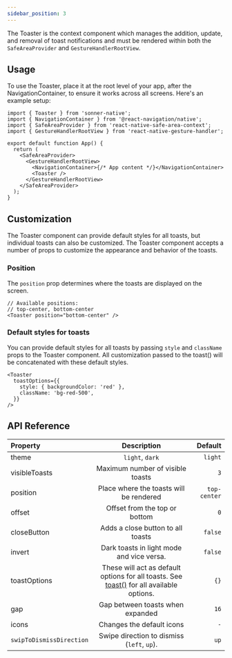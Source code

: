 ```yaml
---
sidebar_position: 3
---
```


The Toaster is the context component which manages the addition, update, and removal of toast notifications and must be rendered within both the `SafeAreaProvider` and `GestureHandlerRootView`.

## Usage

To use the Toaster, place it at the root level of your app, after the NavigationContainer, to ensure it works across all screens. Here's an example setup:

```tsx
import { Toaster } from 'sonner-native';
import { NavigationContainer } from '@react-navigation/native';
import { SafeAreaProvider } from 'react-native-safe-area-context';
import { GestureHandlerRootView } from 'react-native-gesture-handler';

export default function App() {
  return (
    <SafeAreaProvider>
      <GestureHandlerRootView>
        <NavigationContainer>{/* App content */}</NavigationContainer>
        <Toaster />
      </GestureHandlerRootView>
    </SafeAreaProvider>
  );
}
```

## Customization

The Toaster component can provide default styles for all toasts, but individual toasts can also be customized. The Toaster component accepts a number of props to customize the appearance and behavior of the toasts.

### Position

The `position` prop determines where the toasts are displayed on the screen.

```tsx
// Available positions:
// top-center, bottom-center
<Toaster position="bottom-center" />
```

### Default styles for toasts

You can provide default styles for all toasts by passing `style` and `className` props to the Toaster component. All customization passed to the toast() will be concatenated with these default styles.

```tsx
<Toaster
  toastOptions={{
    style: { backgroundColor: 'red' },
    className: 'bg-red-500',
  }}
/>
```

## API Reference

| Property                 |                                            Description                                             |      Default |
| :----------------------- | :------------------------------------------------------------------------------------------------: | -----------: |
| theme                    |                                          `light`, `dark`                                           |      `light` |
| visibleToasts            |                                  Maximum number of visible toasts                                  |          `3` |
| position                 |                              Place where the toasts will be rendered                               | `top-center` |
| offset                   |                                   Offset from the top or bottom                                    |          `0` |
| closeButton              |                                 Adds a close button to all toasts                                  |      `false` |
| invert                   |                             Dark toasts in light mode and vice versa.                              |      `false` |
| toastOptions             | These will act as default options for all toasts. See [toast()](/toast) for all available options. |         `{}` |
| gap                      |                                  Gap between toasts when expanded                                  |         `16` |
| icons                    |                                     Changes the default icons                                      |          `-` |
| `swipToDismissDirection` |                             Swipe direction to dismiss (`left`, `up`).                             |         `up` |
